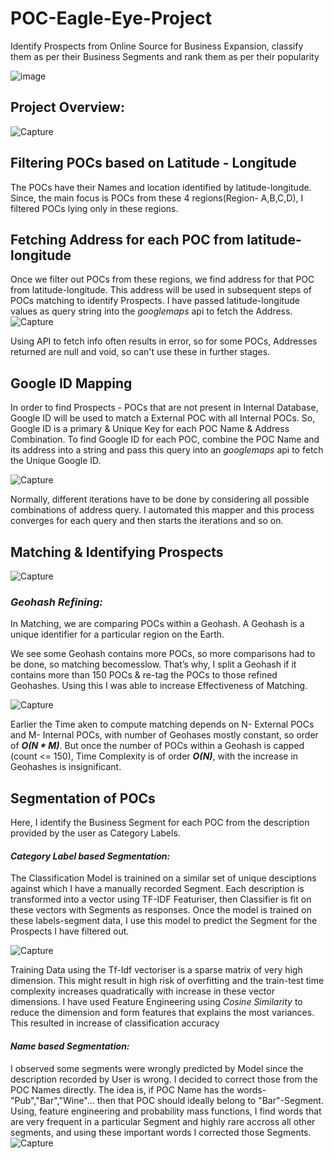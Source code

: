 # **POC-Eagle-Eye-Project**

Identify Prospects from Online Source for Business Expansion, classify them as per their Business Segments and rank them as per their popularity

![image](https://user-images.githubusercontent.com/53387262/141321559-afbdab1a-5dc2-4c78-b0ec-ec3216274c49.png)


## **Project Overview**:

![Capture](https://user-images.githubusercontent.com/53387262/141350655-3202b1f8-b2b9-4c08-878b-91ab077c2424.PNG)

## **Filtering POCs based on Latitude - Longitude**

The POCs have their Names and location identified by latitude-longitude. Since, the main focus is POCs from these 4 regions(Region- A,B,C,D), I filtered POCs lying only in these regions.

## **Fetching Address for each POC from latitude-longitude**
Once we filter out POCs from these regions, we find address for that POC from latitude-longitude. This address will be used in subsequent steps of POCs matching to identify Prospects. I have passed latitude-longitude values as query string into the _googlemaps_ api to fetch the Address. 
![Capture](https://user-images.githubusercontent.com/53387262/141338553-98dee41a-133d-4a7e-9798-ff575eb41883.PNG)

Using API to fetch info often results in error, so for some POCs, Addresses returned are null and void, so can't use these in further stages. 

## **Google ID Mapping**
In order to find Prospects - POCs that are not present in Internal Database, Google ID will be used to match a External POC with all Internal POCs. So, Google ID is a primary & Unique Key for each POC Name & Address Combination.
To find Google ID for each POC, combine the POC Name and its address into a string and pass this query into an _googlemaps_ api to fetch the Unique Google ID. 

![Capture](https://user-images.githubusercontent.com/53387262/141340920-c630c772-c8bc-47d1-993e-4b06a53d1ed2.PNG)

Normally, different iterations have to be done by considering all possible combinations of address query. I automated this mapper and this process converges for each query and then starts the iterations and so on. 

## **Matching & Identifying Prospects**
![Capture](https://user-images.githubusercontent.com/53387262/141349967-62784520-edf8-49ae-abf4-f087f2fdb8bd.PNG)
### _Geohash Refining:_
In Matching, we are comparing POCs within a Geohash. A Geohash is a unique identifier for a particular region on the Earth. 

We see some Geohash contains more POCs, so more comparisons had to be done, so matching becomesslow. That’s why, I split a Geohash if it contains more than 150 POCs & re-tag the POCs to those refined Geohashes. Using this I was able to increase Effectiveness of Matching.

![Capture](https://user-images.githubusercontent.com/53387262/141356700-94d14053-5c35-40d0-b5d4-00fce8398ad8.PNG)

Earlier the Time aken to compute matching depends on N- External POCs and M- Internal POCs, with number of Geohases mostly constant, so order of **_O(N * M)_**. But once the number of POCs within a Geohash is capped (count <= 150), Time Complexity is of order **_O(N)_**, with the increase in Geohashes is insignificant.  

## **Segmentation of POCs**
Here, I identify the Business Segment for each POC from the description provided by the user as Category Labels.
#### _Category Label based Segmentation:_
The Classification Model is trainined on a similar set of unique desciptions against which I have a manually recorded Segment. Each description is transformed into a vector using TF-IDF Featuriser, then Classifier is fit on these vectors with Segments as responses. Once the model is trained on these labels-segment data, I use this model to predict the Segment for the Prospects I have filtered out. 

![Capture](https://user-images.githubusercontent.com/53387262/141358715-c6312478-20d0-49a3-b66f-d1f1327f808b.PNG)

Training Data using the Tf-Idf vectoriser is a sparse matrix of very high dimension. This might result in high risk of overfitting and the train-test time complexity increases quadratically with increase in these vector dimensions.
I have used Feature Engineering using _Cosine Similarity_ to reduce the dimension and form features that explains the most variances. This resulted in increase of classification accuracy

#### _Name based Segmentation:_
I observed some segments were wrongly predicted by Model since the description recorded by User is wrong. I decided to correct those from the POC Names directly.
The idea is, if POC Name has the words-"Pub","Bar","Wine"... then that POC should ideally belong to "Bar"-Segment. Using, feature engineering and probability mass functions, I find words that are very frequent in a particular Segment and highly rare accross all other segments, and using these important words I corrected those Segments.  
![Capture](https://user-images.githubusercontent.com/53387262/141360452-6655e2ae-5210-4e51-ba9f-ee44fa5050a6.PNG)

